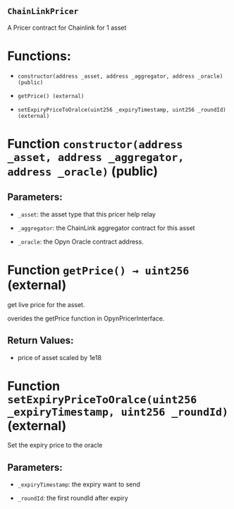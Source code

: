 ## `ChainLinkPricer`

A Pricer contract for Chainlink for 1 asset

# Functions:

- `constructor(address _asset, address _aggregator, address _oracle) (public)`

- `getPrice() (external)`

- `setExpiryPriceToOralce(uint256 _expiryTimestamp, uint256 _roundId) (external)`

# Function `constructor(address _asset, address _aggregator, address _oracle)` (public)

## Parameters:

- `_asset`: the asset type that this pricer help relay

- `_aggregator`: the ChainLink aggregator contract for this asset

- `_oracle`: the Opyn Oracle contract address.

# Function `getPrice() → uint256` (external)

get live price for the asset.

overides the getPrice function in OpynPricerInterface.

## Return Values:

- price of asset scaled by 1e18

# Function `setExpiryPriceToOralce(uint256 _expiryTimestamp, uint256 _roundId)` (external)

Set the expiry price to the oracle

## Parameters:

- `_expiryTimestamp`: the expiry want to send

- `_roundId`: the first roundId after expiry
